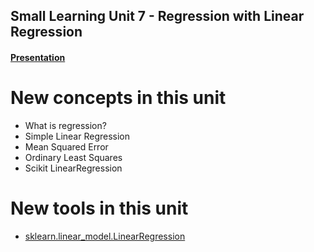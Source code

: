 ## Small Learning Unit 7 - Regression with Linear Regression


#### [Presentation](https://docs.google.com/presentation/d/1rWferxdczoem6HGnre0EWU9YqTrOBdRRXN6n_dYBRA8/edit?usp=sharing)

# New concepts in this unit
- What is regression?
- Simple Linear Regression
- Mean Squared Error
- Ordinary Least Squares 
- Scikit LinearRegression


# New tools in this unit
- [sklearn.linear_model.LinearRegression](http://scikit-learn.org/stable/modules/generated/sklearn.linear_model.LinearRegression.html)

